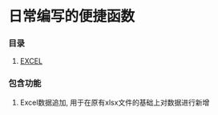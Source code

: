 # 日常编写的便捷函数

### 目录
<ol>
  <li><a href="https://github.com/KeanuReeves007/daliy_function/tree/main/Excel/%E6%95%B0%E6%8D%AE%E5%B0%BE%E8%A1%8C%E6%96%B0%E5%A2%9E" title="EXCEL">EXCEL</a></li>
</ol>

### 包含功能

<ol>
  <li>Excel数据追加, 用于在原有xlsx文件的基础上对数据进行新增</li>
</ol>

